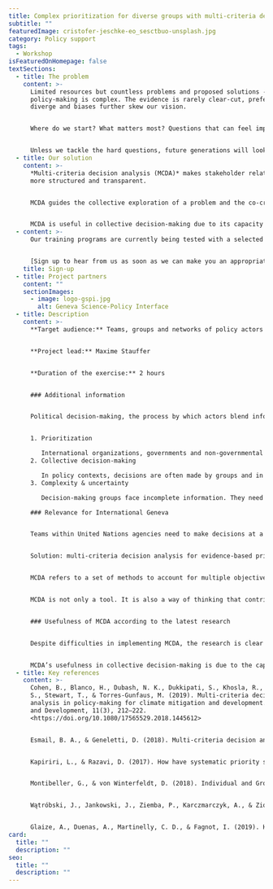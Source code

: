 ```yaml
---
title: Complex prioritization for diverse groups with multi-criteria decision analysis
subtitle: ""
featuredImage: cristofer-jeschke-eo_sesctbuo-unsplash.jpg
category: Policy support
tags:
  - Workshop
isFeaturedOnHomepage: false
textSections:
  - title: The problem
    content: >-
      Limited resources but countless problems and proposed solutions -
      policy-making is complex. The evidence is rarely clear-cut, preferences
      diverge and biases further skew our vision.


      Where do we start? What matters most? Questions that can feel impossible to answer. And yet, not replying to them also gives an answer: let chance decide.


      Unless we tackle the hard questions, future generations will look back at us and just see dart-throwing chimps.
  - title: Our solution
    content: >-
      *Multi-criteria decision analysis (MCDA)* makes stakeholder relationships
      more structured and transparent.


      MCDA guides the collective exploration of a problem and the co-creation of possible solutions. It provides psychological comfort while highlighting knowledge gaps and laying the necessary groundwork for policy learning. 


      MCDA is useful in collective decision-making due to its capacity to account for multidimensional problems, quantitative and qualitative data, competing interests and differing judgments. Its vast applications have proven its adaptability and employability across cultures and domains to make better choices and systematically learn from them.
  - content: >-
      Our training programs are currently being tested with a selected audience.


      [Sign up to hear from us as soon as we can make you an appropriate offer.](https://airtable.com/shrAM3SPhFyqzwAPv)
    title: Sign-up
  - title: Project partners
    content: ""
    sectionImages:
      - image: logo-gspi.jpg
        alt: Geneva Science-Policy Interface
  - title: Description
    content: >-
      **Target audience:** Teams, groups and networks of policy actors


      **Project lead:** Maxime Stauffer


      **Duration of the exercise:** 2 hours


      ### Additional information


      Political decision-making, the process by which actors blend information, resources and interests into outcomes, is subject to at least three difficulties:


      1. Prioritization

         International organizations, governments and non-governmental organizations have limited resources. They cannot choose and fund all policy or programme proposals. This means that the actors who participate directly or indirectly in resource allocation must decide which proposals to drop and which to keep. They must do so according to large numbers of alternatives and often multiple goals. Typically, they must satisfy beneficiaries, different local contexts, donors, different objectives (often multiple SDG targets), and must account for constraints and interconnections with other policies. This process is tedious as it requires an overview as well as an in-depth understanding of both policy proposals and goals.
      2. Collective decision-making

         In policy contexts, decisions are often made by groups and in consultation with stakeholders. While groups and consultations allow decision-makers to understand different perspectives, they also exacerbate the difficulties linked to prioritization. Individuals and organizations operate in different contexts, may have different values and approaches, and likely have different preferences. Moreover, groups exhibit additional biases, such as groupthink, or tend to make suboptimal decisions in the presence of information asymmetries. Therefore, decision-making groups need strategies to account for the collective nature of policy decisions.
      3. Complexity & uncertainty

         Decision-making groups face incomplete information. They need strategies to identify best guesses and make decisions regardless of the state of evidence. Ideally, they integrate scientific evidence or advice in their decision-making but the question is how? Which parts of the decision require evidence? How to deal with quantitative and qualitative evidence? Lastly, decision-making groups can reduce uncertainty over time if they adequately learn from past decisions. Therefore, they need strategies to make explicit decisions, state hypotheses, document their process, and update their thinking and approach as a function of new knowledge.

      ### Relevance for International Geneva


      Teams within United Nations agencies need to make decisions at a global level which must satisfy different national contexts, different stakeholders (donors, beneficiaries), and different goals (SDGs). There is a lot of external work supporting formal UN negotiations, especially conducted by operational agencies who develop policy programmes. Except for WHO’s guideline production process, it is not clear which process these agencies follow, and which tools they use. Initial interactions with UN agencies have shown a strong interest in tools (instead of or in addition to evidence) to understand and improve their decision-making processes.


      Solution: multi-criteria decision analysis for evidence-based prioritization


      MCDA refers to a set of methods to account for multiple objectives and options with the goal of explicitly prioritizing the best option. All MCDA methods have four steps: (1) identify selection criteria, their weights and metrics; (2) identify options; (3) rate the performance of each option per criterion; (4) determine preferences by aggregating a score for each option and comparing results. This analysis technique has been applied for almost a century and to thousands of cases. A core contribution from operations research, MCDA’s most valuable feature may be that it can transparently account for conflicting preferences, as is often the case in policy-making.


      MCDA is not only a tool. It is also a way of thinking that contributes to mindset changes. For instance, MCDA incentivises actors to acknowledge uncertainty, express confidence in their assessment, cultivates explicit reasoning and communication, and trains individuals in making hard choices in situations of resource scarcity.


      ### Usefulness of MCDA according to the latest research


      Despite difficulties in implementing MCDA, the research is clear about its value for decision-making support in policy context. It facilitates the scoring of an often vast option space on competing decision-relevant criteria. It structures the exploration of possible scenarios, provides a formatted overview, enables replicability and psychological comfort while highlighting knowledge gaps and laying the necessary groundwork to update current assumptions. As a result, stakeholder relationships become more structured and transparent, increasing trust.


      MCDA’s usefulness in collective decision-making is due to the capacity to account for multidimensional problems, quantitative and qualitative data, competing interests and differing judgments. Its vast applications have proven its adaptability and employability across cultures and domains to make better choices and systematically learn from them. Compared to other popular strategies, MCDA has the strongest evidence base and large impact potential
  - title: Key references
    content: >-
      Cohen, B., Blanco, H., Dubash, N. K., Dukkipati, S., Khosla, R., Scrieciu,
      S., Stewart, T., & Torres-Gunfaus, M. (2019). Multi-criteria decision
      analysis in policy-making for climate mitigation and development. Climate
      and Development, 11(3), 212–222.
      <https://doi.org/10.1080/17565529.2018.1445612>


      Esmail, B. A., & Geneletti, D. (2018). Multi-criteria decision analysis for nature conservation: A review of 20 years of applications. Methods in Ecology and Evolution, 9(1), 42–53. <https://doi.org/10.1111/2041-210X.12899>


      Kapiriri, L., & Razavi, D. (2017). How have systematic priority setting approaches influenced policy making? A synthesis of the current literature. Health Policy, 121(9), 937–946. <https://doi.org/10.1016/j.healthpol.2017.07.003>


      Montibeller, G., & von Winterfeldt, D. (2018). Individual and Group Biases in Value and Uncertainty Judgments. In L. C. Dias, A. Morton, & J. Quigley (Eds.), Elicitation: The Science and Art of Structuring Judgement (pp. 377–392). Springer International Publishing. <https://doi.org/10.1007/978-3-319-65052-4_15>


      Wątróbski, J., Jankowski, J., Ziemba, P., Karczmarczyk, A., & Zioło, M. (2019). Generalised framework for multi-criteria method selection. Omega, 86, 107–124. <https://doi.org/10.1016/j.omega.2018.07.004>


      Glaize, A., Duenas, A., Martinelly, C. D., & Fagnot, I. (2019). Healthcare decision-making applications using multicriteria decision analysis: A scoping review. Journal of Multi-Criteria Decision Analysis, 26(1–2), 62–83. <https://doi.org/10.1002/mcda.1659>
card:
  title: ""
  description: ""
seo:
  title: ""
  description: ""
---
```

